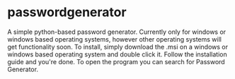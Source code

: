 # passwordgenerator
A simple python-based password generator. Currently only for windows or windows based operating systems, however other operating systems will get functionality soon.
To install, simply download the .msi on a windows or windows based operating system and double click it. Follow the installation guide and you're done. To open the program you can search for Password Generator.
